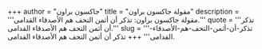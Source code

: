 +++
author = "جاكسون براون"
title = "مقولة جاكسون براون"
description = '''مقولة جاكسون براون: تذكر أن أثمن التحف هم الأصدقاء القدامى.'''
quote = '''تذكر أن أثمن التحف هم الأصدقاء القدامى.'''
slug = '''تذكر-أن-أثمن-التحف-هم-الأصدقاء-القدامى'''
+++
تذكر أن أثمن التحف هم الأصدقاء القدامى.
